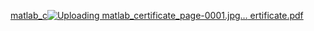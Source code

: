 [matlab_c![Uploading matlab_certificate_page-0001.jpg…]()
ertificate.pdf](https://github.com/user-attachments/files/18509300/matlab_certificate.pdf)
